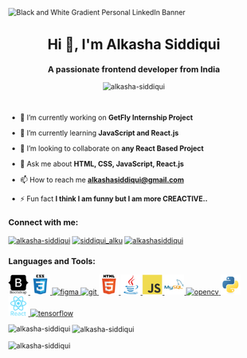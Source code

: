 ![Black and  White Gradient Personal LinkedIn Banner](https://github.com/Alkasha-Siddiqui/Alkasha-Siddiqui/assets/116971123/4cf35f08-6f4d-4c50-8930-9f937b6f10a0)


<h1 align="center">Hi 👋, I'm Alkasha Siddiqui</h1>
<h3 align="center">A passionate frontend developer from India</h3>

<p align="center"> <img src="https://komarev.com/ghpvc/?username=alkasha-siddiqui&label=Profile%20views&color=0e75b6&style=flat" alt="alkasha-siddiqui" /> </p>

<p align="left"> <a href="https://twitter.com/" target="blank"><img src="https://img.shields.io/twitter/follow/?logo=twitter&style=for-the-badge" alt="" /></a> </p>

- 🔭 I’m currently working on **GetFly Internship Project**

- 🌱 I’m currently learning **JavaScript and React.js**

- 👯 I’m looking to collaborate on **any React Based Project**

- 💬 Ask me about **HTML, CSS, JavaScript, React.js**

- 📫 How to reach me **alkashasiddiqui@gmail.com**

- ⚡ Fun fact **I think I am funny but I am more CREACTIVE..**

<h3 align="left">Connect with me:</h3>
<p align="left">
<a href="https://linkedin.com/in/alkasha-siddiqui" target="blank"><img align="center" src="https://raw.githubusercontent.com/rahuldkjain/github-profile-readme-generator/master/src/images/icons/Social/linked-in-alt.svg" alt="alkasha-siddiqui" height="30" width="40" /></a>
<a href="https://instagram.com/siddiqui_alku" target="blank"><img align="center" src="https://raw.githubusercontent.com/rahuldkjain/github-profile-readme-generator/master/src/images/icons/Social/instagram.svg" alt="siddiqui_alku" height="30" width="40" /></a>
<a href="https://www.leetcode.com/alkashasiddiqui" target="blank"><img align="center" src="https://raw.githubusercontent.com/rahuldkjain/github-profile-readme-generator/master/src/images/icons/Social/leet-code.svg" alt="alkashasiddiqui" height="30" width="40" /></a>
</p>

<h3 align="left">Languages and Tools:</h3>
<p align="left"> <a href="https://getbootstrap.com" target="_blank" rel="noreferrer"> <img src="https://raw.githubusercontent.com/devicons/devicon/master/icons/bootstrap/bootstrap-plain-wordmark.svg" alt="bootstrap" width="40" height="40"/> </a> <a href="https://www.w3schools.com/css/" target="_blank" rel="noreferrer"> <img src="https://raw.githubusercontent.com/devicons/devicon/master/icons/css3/css3-original-wordmark.svg" alt="css3" width="40" height="40"/> </a> <a href="https://www.figma.com/" target="_blank" rel="noreferrer"> <img src="https://www.vectorlogo.zone/logos/figma/figma-icon.svg" alt="figma" width="40" height="40"/> </a> <a href="https://git-scm.com/" target="_blank" rel="noreferrer"> <img src="https://www.vectorlogo.zone/logos/git-scm/git-scm-icon.svg" alt="git" width="40" height="40"/> </a> <a href="https://www.w3.org/html/" target="_blank" rel="noreferrer"> <img src="https://raw.githubusercontent.com/devicons/devicon/master/icons/html5/html5-original-wordmark.svg" alt="html5" width="40" height="40"/> </a> <a href="https://www.java.com" target="_blank" rel="noreferrer"> <img src="https://raw.githubusercontent.com/devicons/devicon/master/icons/java/java-original.svg" alt="java" width="40" height="40"/> </a> <a href="https://developer.mozilla.org/en-US/docs/Web/JavaScript" target="_blank" rel="noreferrer"> <img src="https://raw.githubusercontent.com/devicons/devicon/master/icons/javascript/javascript-original.svg" alt="javascript" width="40" height="40"/> </a> <a href="https://www.mysql.com/" target="_blank" rel="noreferrer"> <img src="https://raw.githubusercontent.com/devicons/devicon/master/icons/mysql/mysql-original-wordmark.svg" alt="mysql" width="40" height="40"/> </a> <a href="https://opencv.org/" target="_blank" rel="noreferrer"> <img src="https://www.vectorlogo.zone/logos/opencv/opencv-icon.svg" alt="opencv" width="40" height="40"/> </a> <a href="https://www.python.org" target="_blank" rel="noreferrer"> <img src="https://raw.githubusercontent.com/devicons/devicon/master/icons/python/python-original.svg" alt="python" width="40" height="40"/> </a> <a href="https://reactjs.org/" target="_blank" rel="noreferrer"> <img src="https://raw.githubusercontent.com/devicons/devicon/master/icons/react/react-original-wordmark.svg" alt="react" width="40" height="40"/> </a> <a href="https://www.tensorflow.org" target="_blank" rel="noreferrer"> <img src="https://www.vectorlogo.zone/logos/tensorflow/tensorflow-icon.svg" alt="tensorflow" width="40" height="40"/> </a> </p>

<p><img align="left" src="https://github-readme-stats.vercel.app/api/top-langs?username=alkasha-siddiqui&show_icons=true&locale=en&layout=compact" alt="alkasha-siddiqui" /></p>

<p>&nbsp;<img align="center" src="https://github-readme-stats.vercel.app/api?username=alkasha-siddiqui&show_icons=true&locale=en" alt="alkasha-siddiqui" /></p>

<p><img align="center" src="https://github-readme-streak-stats.herokuapp.com/?user=alkasha-siddiqui&" alt="alkasha-siddiqui" /></p>
